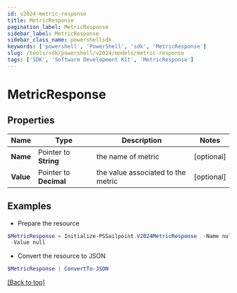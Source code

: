 ```yaml
---
id: v2024-metric-response
title: MetricResponse
pagination_label: MetricResponse
sidebar_label: MetricResponse
sidebar_class_name: powershellsdk
keywords: ['powershell', 'PowerShell', 'sdk', 'MetricResponse'] 
slug: /tools/sdk/powershell/v2024/models/metric-response
tags: ['SDK', 'Software Development Kit', 'MetricResponse']
---
```



# MetricResponse

## Properties

Name | Type | Description | Notes
------------ | ------------- | ------------- | -------------
**Name** |  Pointer to **String** | the name of metric | [optional] 
**Value** |  Pointer to **Decimal** | the value associated to the metric | [optional] 

## Examples

- Prepare the resource
```powershell
$MetricResponse = Initialize-PSSailpoint.V2024MetricResponse  -Name null `
 -Value null
```

- Convert the resource to JSON
```powershell
$MetricResponse | ConvertTo-JSON
```


[[Back to top]](#) 

